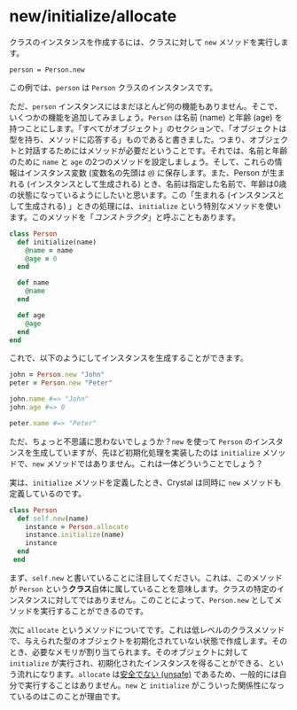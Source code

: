 # new/initialize/allocate

クラスのインスタンスを作成するには、クラスに対して `new` メソッドを実行します。

```
person = Person.new
```

この例では、`person` は `Person` クラスのインスタンスです。

ただ、`person` インスタンスにはまだほとんど何の機能もありません。そこで、いくつかの機能を追加してみましょう。`Person` は名前 (name) と年齢 (age) を持つことにします。「すべてがオブジェクト」のセクションで、「オブジェクトは型を持ち、メソッドに応答する」ものであると書きました。つまり、オブジェクトと対話するためにはメソッドが必要だということです。それでは、名前と年齢のために `name` と `age` の2つのメソッドを設定しましょう。そして、これらの情報はインスタンス変数 (変数名の先頭は `@`) に保存します。また、Person が生まれる (インスタンスとして生成される) とき、名前は指定した名前で、年齢は0歳の状態になっているようにしたいと思います。この「生まれる (インスタンスとして生成される) 」ときの処理には、`initialize` という特別なメソッドを使います。このメソッドを「*コンストラクタ*」と呼ぶこともあります。 

```ruby
class Person
  def initialize(name)
    @name = name
    @age = 0
  end

  def name
    @name
  end

  def age
    @age
  end
end
```

これで、以下のようにしてインスタンスを生成することができます。

```ruby
john = Person.new "John"
peter = Person.new "Peter"

john.name #=> "John"
john.age #=> 0

peter.name #=> "Peter"
```

ただ、ちょっと不思議に思わないでしょうか？`new` を使って `Person` のインスタンスを生成していますが、先ほど初期化処理を実装したのは `initialize` メソッドで、`new` メソッドではありません。これは一体どういうことでしょう？

実は、`initialize` メソッドを定義したとき、Crystal は同時に `new` メソッドも定義しているのです。

```ruby
class Person
  def self.new(name)
    instance = Person.allocate
    instance.initialize(name)
    instance
  end
 end
```

まず、`self.new` と書いていることに注目してください。これは、このメソッドが `Person` という**クラス**自体に属していることを意味します。クラスの特定のインスタンスに対してではありません。このことによって、`Person.new` としてメソッドを実行することができるのです。

次に `allocate` というメソッドについてです。これは低レベルのクラスメソッドで、与えられた型のオブジェクトを初期化されていない状態で作成します。そのとき、必要なメモリが割り当てられます。そのオブジェクトに対して `initialize` が実行され、初期化されたインスタンスを得ることができる、という流れになります。`allocate` は[安全でない (unsafe)](unsafe.html) であるため、一般的には自分で実行することはありません。`new` と `initialize` がこういった関係性になっているのはこのことが理由です。


